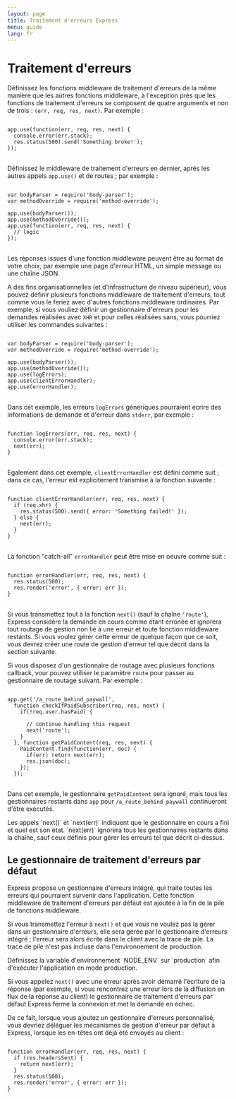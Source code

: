 ```yaml
---
layout: page
title: Traitement d'erreurs Express
menu: guide
lang: fr
---
```


# Traitement d'erreurs

Définissez les fonctions middleware de traitement d'erreurs de la même manière que les autres fonctions middleware,
à l'exception près que les fonctions de traitement d'erreurs se composent de quatre arguments et non de trois :
`(err, req, res, next)`. Par exemple :

<pre>
<code class="language-javascript" translate="no">
app.use(function(err, req, res, next) {
  console.error(err.stack);
  res.status(500).send('Something broke!');
});
</code>
</pre>

Définissez le middleware de traitement d'erreurs en dernier, après les autres appels `app.use()` et de routes ; par exemple :

<pre>
<code class="language-javascript" translate="no">
var bodyParser = require('body-parser');
var methodOverride = require('method-override');

app.use(bodyParser());
app.use(methodOverride());
app.use(function(err, req, res, next) {
  // logic
});
</code>
</pre>

Les réponses issues d'une fonction middleware peuvent être au format de votre choix, par exemple une page d'erreur HTML, un simple message ou une chaîne JSON.

A des fins organisationnelles (et d'infrastructure de niveau supérieur), vous pouvez définir plusieurs fonctions middleware de traitement d'erreurs, tout comme vous le feriez avec d'autres fonctions middleware ordinaires.
Par exemple, si vous vouliez définir un gestionnaire d'erreurs pour les demandes réalisées avec `XHR` et pour celles réalisées sans, vous pourriez utiliser les commandes suivantes :

<pre>
<code class="language-javascript" translate="no">
var bodyParser = require('body-parser');
var methodOverride = require('method-override');

app.use(bodyParser());
app.use(methodOverride());
app.use(logErrors);
app.use(clientErrorHandler);
app.use(errorHandler);
</code>
</pre>

Dans cet exemple, les erreurs `logErrors` génériques pourraient écrire des informations de demande et d'erreur dans `stderr`, par exemple :

<pre>
<code class="language-javascript" translate="no">
function logErrors(err, req, res, next) {
  console.error(err.stack);
  next(err);
}
</code>
</pre>

Egalement dans cet exemple, `clientErrorHandler` est défini comme suit ; dans ce cas, l'erreur est explicitement transmise à la fonction suivante :

<pre>
<code class="language-javascript" translate="no">
function clientErrorHandler(err, req, res, next) {
  if (req.xhr) {
    res.status(500).send({ error: 'Something failed!' });
  } else {
    next(err);
  }
}
</code>
</pre>

La fonction "catch-all" `errorHandler` peut être mise en oeuvre comme suit :

<pre>
<code class="language-javascript" translate="no">
function errorHandler(err, req, res, next) {
  res.status(500);
  res.render('error', { error: err });
}
</code>
</pre>

Si vous transmettez tout à la fonction `next()` (sauf la chaîne `'route'`), Express considère la demande en cours
comme étant erronée et ignorera tout routage de gestion non lié à une erreur et toute fonction middleware restants. Si vous voulez gérer cette erreur de quelque façon que ce soit, vous devrez créer
une route de gestion d'erreur tel que décrit dans la section suivante.

Si vous disposez d'un gestionnaire de routage avec plusieurs fonctions callback, vour pouvez utiliser le paramètre `route` pour passer au gestionnaire de routage suivant.  Par exemple :

<pre>
<code class="language-javascript" translate="no">
app.get('/a_route_behind_paywall',
  function checkIfPaidSubscriber(req, res, next) {
    if(!req.user.hasPaid) {

      // continue handling this request
      next('route');
    }
  }, function getPaidContent(req, res, next) {
    PaidContent.find(function(err, doc) {
      if(err) return next(err);
      res.json(doc);
    });
  });
</code>
</pre>

Dans cet exemple, le gestionnaire `getPaidContent` sera ignoré, mais tous les gestionnaires restants dans `app` pour `/a_route_behind_paywall` continueront d'être exécutés.

<div class="doc-box doc-info" markdown="1">
Les appels `next()` et `next(err)` indiquent que le gestionnaire en cours a fini et quel est son état.
`next(err)` ignorera tous les gestionnaires restants dans la chaîne, sauf ceux définis pour gérer les erreurs tel que décrit ci-dessus.
</div>

## Le gestionnaire de traitement d'erreurs par défaut

Express propose un gestionnaire d'erreurs intégré, qui traite toutes les erreurs qui pourraient survenir dans l'application. Cette fonction middleware de traitement d'erreurs par défaut est ajoutée à la fin de la pile de fonctions middleware.

Si vous transmettez l'erreur à `next()` et que vous ne voulez pas la gérer dans
un gestionnaire d'erreurs, elle sera gérée par le gestionnaire d'erreurs intégré ; l'erreur sera alors écrite dans le client avec la
trace de pile. La trace de pile n'est pas incluse dans l'environnement de production.

<div class="doc-box doc-info" markdown="1">
Définissez la variable d'environnement `NODE_ENV` sur `production` afin d'exécuter l'application en mode production.
</div>

Si vous appelez `next()` avec une erreur après avoir démarré l'écriture de la
réponse (par exemple, si vous rencontrez une erreur lors de la diffusion en flux de la
réponse au client) le gestionnaire de traitement d'erreurs par défaut Express ferme la
connexion et met la demande en échec.

De ce fait, lorsque vous ajoutez un gestionnaire d'erreurs personnalisé, vous devriez déléguer
les mécanismes de gestion d'erreur par défaut à Express, lorsque les en-têtes
ont déjà été envoyés au client :

<pre>
<code class="language-javascript" translate="no">
function errorHandler(err, req, res, next) {
  if (res.headersSent) {
    return next(err);
  }
  res.status(500);
  res.render('error', { error: err });
}
</code>
</pre>
